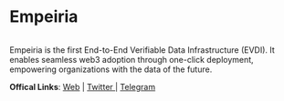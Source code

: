 # Empeiria

<figure><img src="https://pbs.twimg.com/profile_banners/1555885420763832324/1664514898/1500x500" alt=""><figcaption></figcaption></figure>

Empeiria is the first End-to-End Verifiable Data Infrastructure (EVDI). It enables seamless web3 adoption through one-click deployment, empowering organizations with the data of the future.

**Offical Links**: [Web](https://empe.io/) | [Twitter ](https://x.com/empe\_io)| [Telegram](https://t.me/EmpeValidators)
